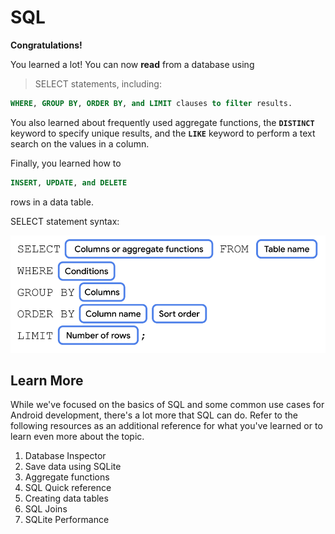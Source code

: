 # SQL

**Congratulations!**

You learned a lot! You can now **read** from a database using

> SELECT statements, including:

```sql
WHERE, GROUP BY, ORDER BY, and LIMIT clauses to filter results.
```

You also learned about frequently used aggregate functions, the **`DISTINCT`** keyword to specify unique results, and the **`LIKE`** keyword to perform a text search on the values in a column.

Finally, you learned how to

```sql
INSERT, UPDATE, and DELETE
```

rows in a data table.

SELECT statement syntax:

![Image](./syntax.png)

## Learn More

While we've focused on the basics of SQL and some common use cases for Android development, there's a lot more that SQL can do. Refer to the following resources as an additional reference for what you've learned or to learn even more about the topic.

1. Database Inspector
2. Save data using SQLite
3. Aggregate functions
4. SQL Quick reference
5. Creating data tables
6. SQL Joins
7. SQLite Performance
